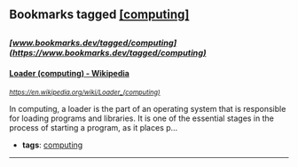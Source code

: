 ## Bookmarks tagged [[computing]](https://www.bookmarks.dev/search?q=[computing])

_<sup><sup>[www.bookmarks.dev/tagged/computing](https://www.bookmarks.dev/tagged/computing)</sup></sup>_
---
#### [Loader (computing) - Wikipedia](https://en.wikipedia.org/wiki/Loader_(computing))
_<sup>https://en.wikipedia.org/wiki/Loader_(computing)</sup>_

In computing, a loader is the part of an operating system that is responsible for loading programs and libraries. It is one of the essential stages in the process of starting a program, as it places p...
* **tags**: [computing](../tagged/computing.md)
---
